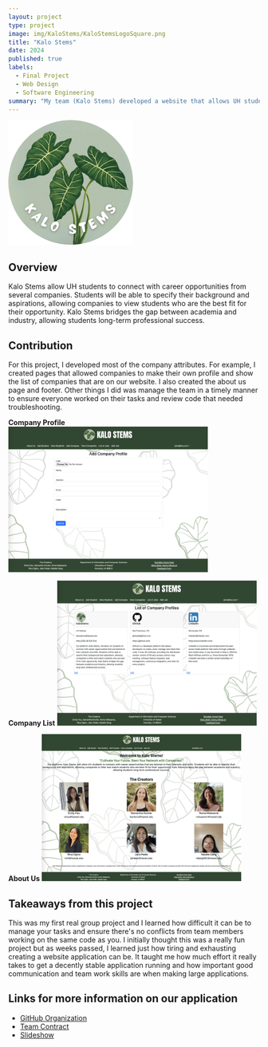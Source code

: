 ```yaml
---
layout: project
type: project
image: img/KaloStems/KaloStemsLogoSquare.png
title: "Kalo Stems"
date: 2024
published: true
labels:
  - Final Project
  - Web Design
  - Software Engineering
summary: "My team (Kalo Stems) developed a website that allows UH students to connect with companies and apply for their job openings."
---
```

<pre><img src="../img/KaloStems/Kalo-Stems-Logo-Circle.png" width=250 alt="Logo"></pre>

## Overview
Kalo Stems allow UH students to connect with career opportunities from several companies. Students will be able to specify their background and aspirations, allowing companies to view students who are the best fit for their opportunity. Kalo Stems bridges the gap between academia and industry, allowing students long-term professional success.

## Contribution
For this project, I developed most of the company attributes. For example, I created pages that allowed companies to make their own profile and show the list of companies that are on our website. I also created the about us page and footer. Other things I did was manage the team in a timely manner to ensure everyone worked on their tasks and review code that needed troubleshooting.

**Company Profile**
<img src="../img/KaloStems/AddCompanyProfilePage.png" width="400">

**Company List**
<img src="../img/KaloStems/ViewCompaniesPage.png" width="400">

**About Us**
<img src="../img/KaloStems/AboutUsPage.png" width="400">

## Takeaways from this project
This was my first real group project and I learned how difficult it can be to manage your tasks and ensure there's no conflicts from team members working on the same code as you. I initially thought this was a really fun project but as weeks passed, I learned just how tiring and exhausting creating a website application can be. It taught me how much effort it really takes to get a decently stable application running and how important good communication and team work skills are when making large applications.

## Links for more information on our application
* [GitHub Organization](https://github.com/kalo-stems)
* [Team Contract](https://docs.google.com/document/d/1pQhVukBdsgP-iYddv36u0Z7tSdybe16vppzxzfB3U6Q/edit?usp=sharing)
* [Slideshow](https://www.canva.com/design/DAGBZoxKtCk/fQQk6ZFbjSCNc1vgeSsEIQ/edit)